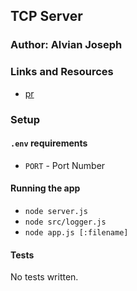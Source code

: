 ## TCP Server

### Author: Alvian Joseph

### Links and Resources
* [pr](https://github.com/alvian-401-advanced-javascript/lab-17-tcp-server/pull/1)

### Setup
#### `.env` requirements
* `PORT` - Port Number

#### Running the app
* `node server.js`
* `node src/logger.js`
* `node app.js [:filename]`
  
#### Tests
No tests written.
